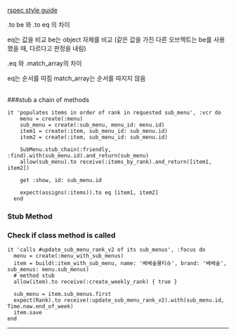 

[rspec style guide][1]


.to be 와 .to eq 의 차이

eq는 값을 비교
be는 object 자체를 비교 (같은 값을 가진 다른 오브젝트는 be를 사용했을 때, 다르다고 판정을 내림)



.eq 와 .match_array의 차이

eq는 순서를 따짐
match_array는 순서를 따지지 않음


<br>
###stub a chain of methods

    it 'populates items in order of rank in requested sub_menu', :vcr do
        menu = create(:menu)
        sub_menu = create(:sub_menu, menu_id: menu.id)
        item1 = create(:item, sub_menu_id: sub_menu.id)
        item2 = create(:item, sub_menu_id: sub_menu.id)

        SubMenu.stub_chain(:friendly, :find).with(sub_menu.id).and_return(sub_menu)
        allow(sub_menu).to receive(:items_by_rank).and_return([item1, item2])

        get :show, id: sub_menu.id

        expect(assigns(:items)).to eq [item1, item2]
      end



### Stub Method
### Check if class method is called


    it 'calls #update_sub_menu_rank_v2 of its sub_menus', :focus do
      menu = create(:menu_with_sub_menus)
      item = build(:item_with_sub_menu, name: '베베숲물티슈', brand: '베베숲', sub_menus: menu.sub_menus)
      # method stub
      allow(item).to receive(:create_weekly_rank) { true }
      
      sub_menu = item.sub_menus.first
      expect(Rank).to receive(:update_sub_menu_rank_v2).with(sub_menu.id, Time.now.end_of_week)
      item.save
    end



---

[1]: http://betterspecs.org/ko/#expect
